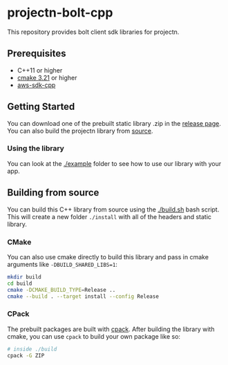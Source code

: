 # projectn-bolt-cpp

This repository provides bolt client sdk libraries for projectn.

## Prerequisites

- C++11 or higher
- [cmake 3.21](https://cmake.org/) or higher
- [aws-sdk-cpp](https://docs.aws.amazon.com/sdk-for-cpp/v1/developer-guide/getting-started.html)

## Getting Started

You can download one of the prebuilt static library .zip in the [release page](TODO).
You can also build the projectn library from [source](#building-from-source).

### Using the library

You can look at the [./example](./example) folder to see how to use our library with your app.

## Building from source

You can build this C++ library from source using the [./build.sh](./build.sh) bash script.
This will create a new folder `./install` with all of the headers and static library.

### CMake

You can also use cmake directly to build this library and pass in cmake arguments like `-DBUILD_SHARED_LIBS=1`:

```bash
mkdir build
cd build
cmake -DCMAKE_BUILD_TYPE=Release ..
cmake --build . --target install --config Release
```

### CPack

The prebuilt packages are built with [cpack](https://cmake.org/cmake/help/latest/module/CPack.html). After building the library with cmake, you can use `cpack` to build your own package like so:

```bash
# inside ./build
cpack -G ZIP
```